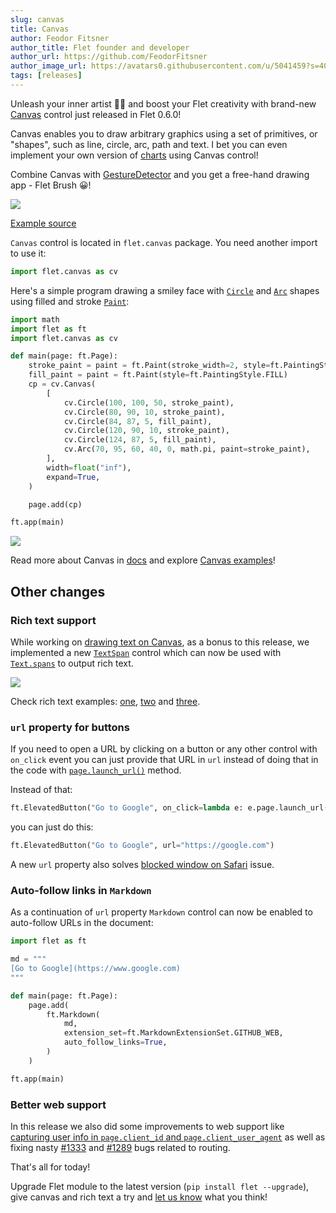 ```yaml
---
slug: canvas
title: Canvas
author: Feodor Fitsner
author_title: Flet founder and developer
author_url: https://github.com/FeodorFitsner
author_image_url: https://avatars0.githubusercontent.com/u/5041459?s=400&v=4
tags: [releases]
---
```


Unleash your inner artist 🧑‍🎨 and boost your Flet creativity with brand-new [Canvas](/docs/controls/canvas) control just released in Flet 0.6.0!

Canvas enables you to draw arbitrary graphics using a set of primitives, or "shapes", such as line, circle, arc, path and text. I bet you can even implement your own version of [charts](/blog/flet-charts) using Canvas control!

Combine Canvas with [GestureDetector](/docs/controls/gesturedetector) and you get a free-hand drawing app - Flet Brush 😀!

<img src="/img/docs/controls/canvas/canvas-flet-brush.gif" className="screenshot-70 screenshot-rounded"/>

[Example source](https://github.com/flet-dev/examples/blob/main/python/controls/canvas/canvas-flet-brush.py)

`Canvas` control is located in `flet.canvas` package. You need another import to use it:

```python
import flet.canvas as cv
```

Here's a simple program drawing a smiley face with [`Circle`](/docs/controls/canvas#circle-shape-properties) and [`Arc`](/docs/controls/canvas#arc-shape-properties) shapes using filled and stroke [`Paint`](/docs/controls/canvas#paint-properties):

```python
import math
import flet as ft
import flet.canvas as cv

def main(page: ft.Page):
    stroke_paint = paint = ft.Paint(stroke_width=2, style=ft.PaintingStyle.STROKE)
    fill_paint = paint = ft.Paint(style=ft.PaintingStyle.FILL)
    cp = cv.Canvas(
        [
            cv.Circle(100, 100, 50, stroke_paint),
            cv.Circle(80, 90, 10, stroke_paint),
            cv.Circle(84, 87, 5, fill_paint),
            cv.Circle(120, 90, 10, stroke_paint),
            cv.Circle(124, 87, 5, fill_paint),
            cv.Arc(70, 95, 60, 40, 0, math.pi, paint=stroke_paint),
        ],
        width=float("inf"),
        expand=True,
    )

    page.add(cp)

ft.app(main)
```

<img src="/img/docs/controls/canvas/canvas-face.png" className="screenshot-30"/>

Read more about Canvas in [docs](/docs/controls/canvas) and explore [Canvas examples](https://github.com/flet-dev/examples/tree/main/python/controls/canvas)!

## Other changes

### Rich text support

While working on [drawing text on Canvas](/docs/controls/canvas#drawing-text), as a bonus to this release, we implemented a new [`TextSpan`](/docs/controls/text#textspan-properties) control which can now be used with [`Text.spans`](/docs/controls/text#spans) to output rich text.

<img src="/img/docs/controls/text/richtext-borders-stroke.png" className="screenshot-60" />

Check rich text examples: [one](/docs/controls/text#rich-text-basics), [two](/docs/controls/text#rich-text-with-borders-and-stroke) and [three](/docs/controls/text#rich-text-with-gradient).

### `url` property for buttons

If you need to open a URL by clicking on a button or any other control with `on_click` event you can just provide that URL in `url` instead of doing that in the code with [`page.launch_url()`](/docs/controls/page#launch_urlurl) method.

Instead of that:

```python
ft.ElevatedButton("Go to Google", on_click=lambda e: e.page.launch_url("https://google.com"))
```

you can just do this:

```python
ft.ElevatedButton("Go to Google", url="https://google.com")
```

A new `url` property also solves [blocked window on Safari](https://github.com/flet-dev/flet/issues/1105) issue.

### Auto-follow links in `Markdown`

As a continuation of `url` property `Markdown` control can now be enabled to auto-follow URLs in the document:

```python
import flet as ft

md = """
[Go to Google](https://www.google.com)
"""

def main(page: ft.Page):
    page.add(
        ft.Markdown(
            md,
            extension_set=ft.MarkdownExtensionSet.GITHUB_WEB,
            auto_follow_links=True,
        )
    )

ft.app(main)
```

### Better web support

In this release we also did some improvements to web support like [capturing user info in `page.client_id` and `page.client_user_agent`](https://github.com/flet-dev/flet/pull/1302) as well as fixing nasty [#1333](https://github.com/flet-dev/flet/pull/1333) and [#1289](https://github.com/flet-dev/flet/pull/1289) bugs related to routing.

That's all for today!

Upgrade Flet module to the latest version (`pip install flet --upgrade`), give canvas and rich text a try and [let us know](https://discord.gg/dzWXP8SHG8) what you think!
